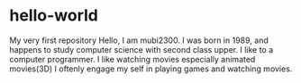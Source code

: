 # hello-world
My very first repository
Hello, I am mubi2300.
I was born in 1989,
and happens to study computer science with second class upper.
I like to a computer programmer.
I like watching movies especially animated movies(3D)
I oftenly engage my self in playing games and watching movies.
